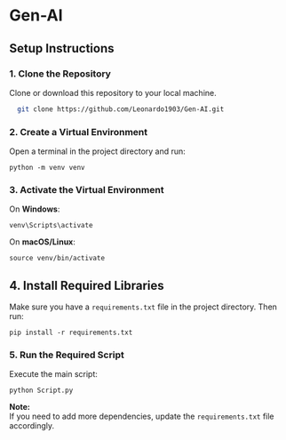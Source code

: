 # Gen-AI


## Setup Instructions

### 1. Clone the Repository
Clone or download this repository to your local machine.

```bash
  git clone https://github.com/Leonardo1903/Gen-AI.git
```

### 2. Create a Virtual Environment
Open a terminal in the project directory and run:

`python -m venv venv`

### 3. Activate the Virtual Environment
On **Windows**:

`venv\Scripts\activate`

On **macOS/Linux**:

`source venv/bin/activate`

## 4. Install Required Libraries
Make sure you have a `requirements.txt` file in the project directory. Then run:

`pip install -r requirements.txt`

### 5. Run the Required Script
Execute the main script:

`python Script.py`

**Note:**  
If you need to add more dependencies, update the `requirements.txt` file accordingly.